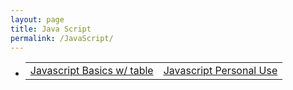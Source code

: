 ```yaml
---
layout: page
title: Java Script
permalink: /JavaScript/
---
```

- <table>
    <tr>
        <td><a href="https://nsk1207.github.io/fastpages_nathan/week5/jupyter/2022/09/24/javascript.html">Javascript Basics w/ table</a></td>
        <td><a href="https://nsk1207.github.io/fastpages_nathan/week5/jupyter/2022/09/26/javapersonal.html">Javascript Personal Use</a></td>
    </tr>
</table>